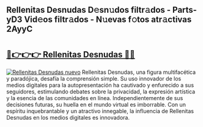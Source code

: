 ## Rellenitas Desnudas D𝚎sn𝚞dos filtr𝚊dos - Parts-yD3 Vid𝚎os filtr𝚊dos - N𝚞evas f𝚘tos atr𝚊ctivas 2AyyC

# <h2><a href="http://mb6hoeo.tromn.icu/?c=Rellenitas+Desnudas">🔗👉👉👉 Rellenitas Desnudas 🔗🔗</a></h2>

[![Rellenitas Desnudas nuevo](https://i.imgur.com/pEAQMta.gif)](http://mb6hoeo.tromn.icu/?c=Rellenitas+Desnudas)
Rellenitas Desnudas, una figura multifacética y paradójica, desafía la comprensión simple. Su uso innovador de los medios digitales para la autopresentación ha cautivado y enfurecido a sus seguidores, estimulando debates sobre la privacidad, la expresión artística y la esencia de las comunidades en línea. Independientemente de sus decisiones futuras, su huella en el mundo virtual es imborrable. Con un espíritu inquebrantable y un atractivo innegable, la influencia de Rellenitas Desnudas en los medios digitales es innovadora.

